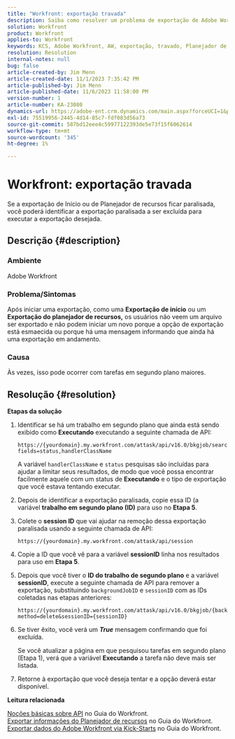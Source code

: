 ```yaml
---
title: "Workfront: exportação travada"
description: Saiba como resolver um problema de exportação de Adobe Workfront travado.
solution: Workfront
product: Workfront
applies-to: Workfront
keywords: KCS, Adobe Workfront, AW, exportação, travado, Planejador de recursos, Início rápido, API, Solução de problemas
resolution: Resolution
internal-notes: null
bug: false
article-created-by: Jim Menn
article-created-date: 11/1/2023 7:35:42 PM
article-published-by: Jim Menn
article-published-date: 11/6/2023 11:58:00 PM
version-number: 1
article-number: KA-23080
dynamics-url: https://adobe-ent.crm.dynamics.com/main.aspx?forceUCI=1&pagetype=entityrecord&etn=knowledgearticle&id=f76869d7-ed78-ee11-8179-6045bd006268
exl-id: 75519956-2445-4d14-85c7-fdf083d56a73
source-git-commit: 587bd12eee4c59977122393de5e73f15f6062614
workflow-type: tm+mt
source-wordcount: '345'
ht-degree: 1%

---
```


# Workfront: exportação travada


Se a exportação de Início ou de Planejador de recursos ficar paralisada, você poderá identificar a exportação paralisada a ser excluída para executar a exportação desejada.

## Descrição {#description}


### Ambiente

Adobe Workfront



### Problema/Sintomas

Após iniciar uma exportação, como uma <b>Exportação de início</b> ou um <b>Exportação do planejador de recursos,</b> os usuários não veem um arquivo ser exportado e não podem iniciar um novo porque a opção de exportação está esmaecida ou porque há uma mensagem informando que ainda há uma exportação em andamento.



### Causa

Às vezes, isso pode ocorrer com tarefas em segundo plano maiores.


## Resolução {#resolution}


<b>Etapas da solução</b>



1. Identificar se há um trabalho em segundo plano que ainda está sendo exibido como <b>Executando</b> executando a seguinte chamada de API:


   ```
   https://{yourdomain}.my.workfront.com/attask/api/v16.0/bkgjob/search?fields=status,handlerClassName
   ```




   A variável `handlerClassName` e `status` pesquisas são incluídas para ajudar a limitar seus resultados, de modo que você possa encontrar facilmente aquele com um status de <b>Executando</b> e o tipo de exportação que você estava tentando executar.

1. Depois de identificar a exportação paralisada, copie essa ID (a variável <b>trabalho em segundo plano (ID)</b> para uso no <b>Etapa 5</b>.

1. Colete o <b>session ID</b> que vai ajudar na remoção dessa exportação paralisada usando a seguinte chamada de API:


   ```
   https://{yourdomain}.my.workfront.com/attask/api/session
   ```




1. Copie a ID que você vê para a variável <b>sessionID</b> linha nos resultados para uso em <b>Etapa 5</b>.

1. Depois que você tiver o <b>ID do trabalho de segundo plano</b> e a variável <b>sessionID</b>, execute a seguinte chamada de API para remover a exportação, substituindo `backgroundJobID` e `sessionID` com as IDs coletadas nas etapas anteriores:


   ```
   https://{yourdomain}.my.workfront.com/attask/api/v16.0/bkgjob/{backgroundJobID}?method=delete&sessionID={sessionID}
   ```




1. Se tiver êxito, você verá um <b>*True</b>* mensagem confirmando que foi excluída.

   Se você atualizar a página em que pesquisou tarefas em segundo plano (Etapa 1), verá que a variável <b>Executando</b> a tarefa não deve mais ser listada.

1. Retorne à exportação que você deseja tentar e a opção deverá estar disponível.



<b>Leitura relacionada</b>

[Noções básicas sobre API](https://experienceleague.adobe.com/docs/workfront/using/adobe-workfront-api/api-general-information/api-basics.html) no Guia do Workfront.<br>
[Exportar informações do Planejador de recursos](https://experienceleague.adobe.com/docs/workfront/using/manage-resources/resource-planning-in-adobe-workfront/export-resource-planner.html) no Guia do Workfront.<br>
[Exportar dados do Adobe Workfront via Kick-Starts](https://experienceleague.adobe.com/docs/workfront/using/administration-and-setup/manage-wf/kick-starts/export-data-from-wf-via-kick-starts.html) no Guia do Workfront.
